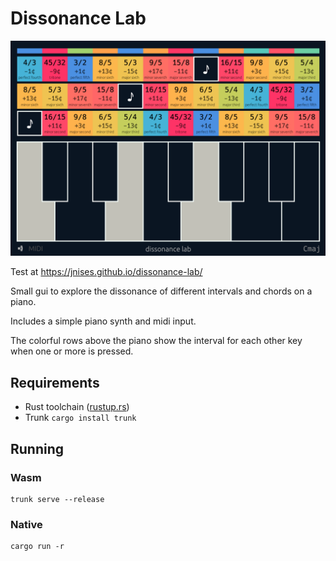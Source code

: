 # Dissonance Lab

![screenshot](docs/screenshot.webp)

Test at https://jnises.github.io/dissonance-lab/

Small gui to explore the dissonance of different intervals and chords on a piano.

Includes a simple piano synth and midi input.

The colorful rows above the piano show the interval for each other key when one or more is pressed.

## Requirements
* Rust toolchain ([rustup.rs](https://rustup.rs/))
* Trunk `cargo install trunk`

## Running

### Wasm
```
trunk serve --release
```

### Native
```
cargo run -r
```